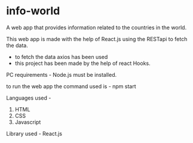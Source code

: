 # info-world
A web app that provides information related to the countries in the world.

This web app is made with the help of React.js using the RESTapi to fetch the data.
- to fetch the data axios has been used 
- this project has been made by the help of react Hooks.

PC requirements -
Node.js must be installed.

to run the web app the command used is - npm start

Languages used -
1. HTML
2. CSS
3. Javascript

Library used - React.js




